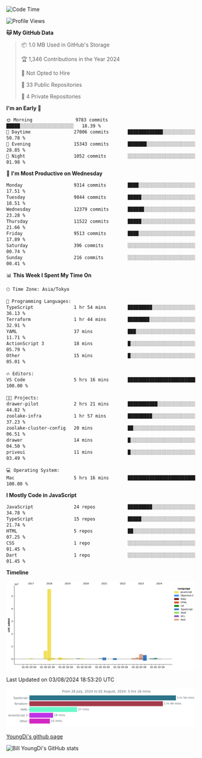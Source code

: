 <!--START_SECTION:waka-->
![Code Time](http://img.shields.io/badge/Code%20Time-829%20hrs-blue)

![Profile Views](http://img.shields.io/badge/Profile%20Views-0-blue)

**🐱 My GitHub Data** 

> 📦 1.0 MB Used in GitHub's Storage 
 > 
> 🏆 1,346 Contributions in the Year 2024
 > 
> 🚫 Not Opted to Hire
 > 
> 📜 33 Public Repositories 
 > 
> 🔑 4 Private Repositories 
 > 
**I'm an Early 🐤** 

```text
🌞 Morning                9783 commits        █████░░░░░░░░░░░░░░░░░░░░   18.39 % 
🌆 Daytime                27006 commits       █████████████░░░░░░░░░░░░   50.78 % 
🌃 Evening                15343 commits       ███████░░░░░░░░░░░░░░░░░░   28.85 % 
🌙 Night                  1052 commits        ░░░░░░░░░░░░░░░░░░░░░░░░░   01.98 % 
```
📅 **I'm Most Productive on Wednesday** 

```text
Monday                   9314 commits        ████░░░░░░░░░░░░░░░░░░░░░   17.51 % 
Tuesday                  9844 commits        █████░░░░░░░░░░░░░░░░░░░░   18.51 % 
Wednesday                12379 commits       ██████░░░░░░░░░░░░░░░░░░░   23.28 % 
Thursday                 11522 commits       █████░░░░░░░░░░░░░░░░░░░░   21.66 % 
Friday                   9513 commits        ████░░░░░░░░░░░░░░░░░░░░░   17.89 % 
Saturday                 396 commits         ░░░░░░░░░░░░░░░░░░░░░░░░░   00.74 % 
Sunday                   216 commits         ░░░░░░░░░░░░░░░░░░░░░░░░░   00.41 % 
```


📊 **This Week I Spent My Time On** 

```text
🕑︎ Time Zone: Asia/Tokyo

💬 Programming Languages: 
TypeScript               1 hr 54 mins        █████████░░░░░░░░░░░░░░░░   36.13 % 
Terraform                1 hr 44 mins        ████████░░░░░░░░░░░░░░░░░   32.91 % 
YAML                     37 mins             ███░░░░░░░░░░░░░░░░░░░░░░   11.71 % 
ActionScript 3           18 mins             █░░░░░░░░░░░░░░░░░░░░░░░░   05.79 % 
Other                    15 mins             █░░░░░░░░░░░░░░░░░░░░░░░░   05.01 % 

🔥 Editors: 
VS Code                  5 hrs 16 mins       █████████████████████████   100.00 % 

🐱‍💻 Projects: 
drawer-pilot             2 hrs 21 mins       ███████████░░░░░░░░░░░░░░   44.82 % 
zoolake-infra            1 hr 57 mins        █████████░░░░░░░░░░░░░░░░   37.23 % 
zoolake-cluster-config   20 mins             ██░░░░░░░░░░░░░░░░░░░░░░░   06.51 % 
drawer                   14 mins             █░░░░░░░░░░░░░░░░░░░░░░░░   04.50 % 
priveui                  11 mins             █░░░░░░░░░░░░░░░░░░░░░░░░   03.49 % 

💻 Operating System: 
Mac                      5 hrs 16 mins       █████████████████████████   100.00 % 
```

**I Mostly Code in JavaScript** 

```text
JavaScript               24 repos            █████████░░░░░░░░░░░░░░░░   34.78 % 
TypeScript               15 repos            █████░░░░░░░░░░░░░░░░░░░░   21.74 % 
HTML                     5 repos             ██░░░░░░░░░░░░░░░░░░░░░░░   07.25 % 
CSS                      1 repo              ░░░░░░░░░░░░░░░░░░░░░░░░░   01.45 % 
Dart                     1 repo              ░░░░░░░░░░░░░░░░░░░░░░░░░   01.45 % 
```



**Timeline**

![Lines of Code chart](https://raw.githubusercontent.com/Youngdi/Youngdi/master/assets/bar_graph.png)


 Last Updated on 03/08/2024 18:53:20 UTC
<!--END_SECTION:waka-->

![wakatime](./images/stat.svg)

[YoungDi's github page](https://youngdi.github.io)

![Bill YoungDi's GitHub stats](https://github-readme-stats.vercel.app/api?username=youngdi&count_private=true&show_icons=true)
